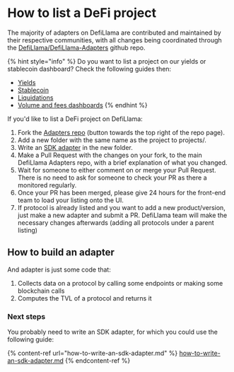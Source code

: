 # How to list a DeFi project

The majority of adapters on DefiLlama are contributed and maintained by their respective communities, with all changes being coordinated through the [DefiLlama/DefiLlama-Adapters](https://github.com/DefiLlama/DefiLlama-Adapters) github repo.

{% hint style="info" %}
Do you want to list a project on our yields or stablecoin dashboard? Check the following guides then:

* [Yields](https://github.com/DefiLlama/yield-server/blob/master/README.md)
* [Stablecoin](https://github.com/DefiLlama/peggedassets-server/blob/master/README.md)
* [Liquidations](https://github.com/DefiLlama/DefiLlama-Adapters/blob/main/liquidations/README.md)
* [Volume and fees dashboards](other-dashboards/)
{% endhint %}

If you'd like to list a DeFi project on DefiLlama:

1. Fork the [Adapters repo](https://github.com/DefiLlama/DefiLlama-Adapters) (button towards the top right of the repo page).
2. Add a new folder with the same name as the project to projects/.
3. Write an [SDK adapter](how-to-write-an-sdk-adapter.md) in the new folder.
4. Make a Pull Request with the changes on your fork, to the main DefiLlama Adapters repo, with a brief explanation of what you changed.
5. Wait for someone to either comment on or merge your Pull Request. There is no need to ask for someone to check your PR as there a monitored regularly.
6. Once your PR has been merged, please give 24 hours for the front-end team to load your listing onto the UI.
7. If protocol is already listed and you want to add a new product/version, just make a new adapter and submit a PR. DefiLlama team will make the necessary changes afterwards (adding all protocols under a parent listing)

## How to build an adapter

And adapter is just some code that:

1. Collects data on a protocol by calling some endpoints or making some blockchain calls
2. Computes the TVL of a protocol and returns it

### Next steps

You probably need to write an SDK adapter, for which you could use the following guide:

{% content-ref url="how-to-write-an-sdk-adapter.md" %}
[how-to-write-an-sdk-adapter.md](how-to-write-an-sdk-adapter.md)
{% endcontent-ref %}
